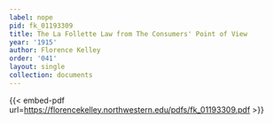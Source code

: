 ```yaml
---
label: nope
pid: fk_01193309
title: The La Follette Law from The Consumers' Point of View
year: '1915'
author: Florence Kelley
order: '041'
layout: single
collection: documents
---
```



{{< embed-pdf url=https://florencekelley.northwestern.edu/pdfs/fk_01193309.pdf >}}